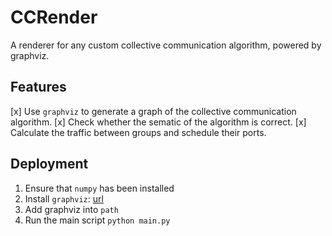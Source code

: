 # CCRender
A renderer for any custom collective communication algorithm, powered by graphviz.

## Features
[x] Use `graphviz` to generate a graph of the collective communication algorithm.
[x] Check whether the sematic of the algorithm is correct.
[x] Calculate the traffic between groups and schedule their ports.

## Deployment

1. Ensure that `numpy` has been installed
2. Install `graphviz`: [url](https://www.graphviz.org/download/)
3. Add graphviz into `path`
4. Run the main script `python main.py`

